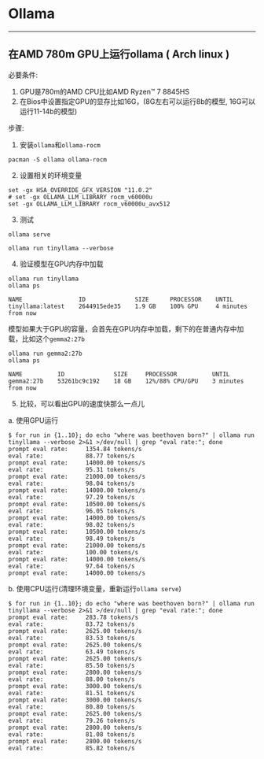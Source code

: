 # Ollama

---

## 在AMD 780m GPU上运行ollama ( Arch linux )

必要条件:
1. GPU是780m的AMD CPU比如AMD Ryzen™ 7 8845HS
2. 在Bios中设置指定GPU的显存比如16G，(8G左右可以运行8b的模型, 16G可以运行11-14b的模型)

步骤:

1. 安装`ollama`和`ollama-rocm`
```
pacman -S ollama ollama-rocm
```

2. 设置相关的环境变量
```
set -gx HSA_OVERRIDE_GFX_VERSION "11.0.2"
# set -gx OLLAMA_LLM_LIBRARY rocm_v60000u
set -gx OLLAMA_LLM_LIBRARY rocm_v60000u_avx512
```

3. 测试
```
ollama serve

ollama run tinyllama --verbose
```

4. 验证模型在GPU内存中加载
```
ollama run tinyllama
ollama ps

NAME                ID              SIZE      PROCESSOR    UNTIL
tinyllama:latest    2644915ede35    1.9 GB    100% GPU     4 minutes from now
```

模型如果大于GPU的容量，会首先在GPU内存中加载，剩下的在普通内存中加载，比如这个`gemma2:27b`
```
ollama run gemma2:27b
ollama ps

NAME          ID              SIZE     PROCESSOR          UNTIL
gemma2:27b    53261bc9c192    18 GB    12%/88% CPU/GPU    3 minutes from now
```

5. 比较，可以看出GPU的速度快那么一点儿

a. 使用GPU运行
```
$ for run in {1..10}; do echo "where was beethoven born?" | ollama run tinyllama --verbose 2>&1 >/dev/null | grep "eval rate:"; done
prompt eval rate:     1354.84 tokens/s
eval rate:            88.77 tokens/s
prompt eval rate:     14000.00 tokens/s
eval rate:            95.31 tokens/s
prompt eval rate:     21000.00 tokens/s
eval rate:            98.04 tokens/s
prompt eval rate:     14000.00 tokens/s
eval rate:            97.29 tokens/s
prompt eval rate:     10500.00 tokens/s
eval rate:            96.05 tokens/s
prompt eval rate:     14000.00 tokens/s
eval rate:            98.02 tokens/s
prompt eval rate:     10500.00 tokens/s
eval rate:            98.49 tokens/s
prompt eval rate:     21000.00 tokens/s
eval rate:            100.00 tokens/s
prompt eval rate:     14000.00 tokens/s
eval rate:            97.64 tokens/s
prompt eval rate:     14000.00 tokens/s
```

b. 使用CPU运行(清理环境变量，重新运行`ollama serve`)
```
$ for run in {1..10}; do echo "where was beethoven born?" | ollama run tinyllama --verbose 2>&1 >/dev/null | grep "eval rate:"; done
prompt eval rate:     283.78 tokens/s
eval rate:            83.72 tokens/s
prompt eval rate:     2625.00 tokens/s
eval rate:            83.53 tokens/s
prompt eval rate:     2625.00 tokens/s
eval rate:            63.49 tokens/s
prompt eval rate:     2625.00 tokens/s
eval rate:            85.50 tokens/s
prompt eval rate:     2800.00 tokens/s
eval rate:            88.00 tokens/s
prompt eval rate:     3000.00 tokens/s
eval rate:            81.51 tokens/s
prompt eval rate:     3000.00 tokens/s
eval rate:            80.80 tokens/s
prompt eval rate:     2625.00 tokens/s
eval rate:            79.26 tokens/s
prompt eval rate:     2800.00 tokens/s
eval rate:            81.08 tokens/s
prompt eval rate:     2800.00 tokens/s
eval rate:            85.82 tokens/s
```

